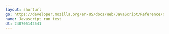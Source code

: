 ```yaml
---
layout: shorturl
go: https://developer.mozilla.org/en-US/docs/Web/JavaScript/Reference/Global_Objects/Intl/DateTimeFormat/format
name: Javascript run test
dt: 240705142541
---
```

